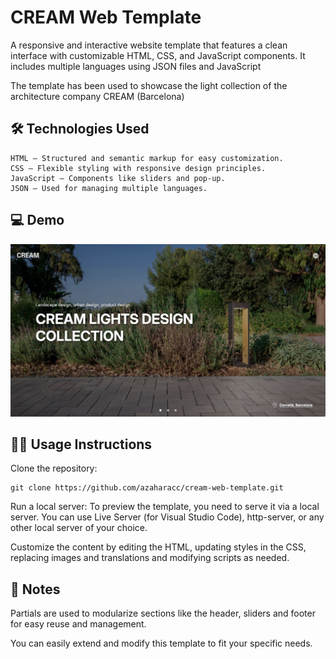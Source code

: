 #  CREAM Web Template

A responsive and interactive website template that features a clean interface with customizable HTML, CSS, and JavaScript components. It includes multiple languages using JSON files and JavaScript

The template has been used to showcase the light collection of the architecture company CREAM (Barcelona)


## 🛠️ Technologies Used

    HTML – Structured and semantic markup for easy customization.
    CSS – Flexible styling with responsive design principles.
    JavaScript – Components like sliders and pop-up.
    JSON – Used for managing multiple languages.

## 💻 Demo

![Alt text](cream-lights.jpg)


## 🧑‍💻 Usage Instructions

Clone the repository:

    git clone https://github.com/azaharacc/cream-web-template.git

Run a local server: To preview the template, you need to serve it via a local server. You can use Live Server (for Visual Studio Code), http-server, or any other local server of your choice.

Customize the content by editing the HTML, updating styles in the CSS, replacing images and translations and modifying scripts as needed.

## 💬 Notes
Partials are used to modularize sections like the header, sliders and footer for easy reuse and management. 

You can easily extend and modify this template to fit your specific needs.